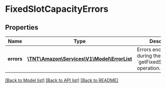 # FixedSlotCapacityErrors

## Properties
Name | Type | Description | Notes
------------ | ------------- | ------------- | -------------
**errors** | [**\TNT\Amazon\Services\V1\Model\ErrorList**](ErrorList.md) | Errors encountered during the &#x60;getFixedSlotCapacity&#x60; operation. | [optional] 

[[Back to Model list]](../README.md#documentation-for-models) [[Back to API list]](../README.md#documentation-for-api-endpoints) [[Back to README]](../README.md)


